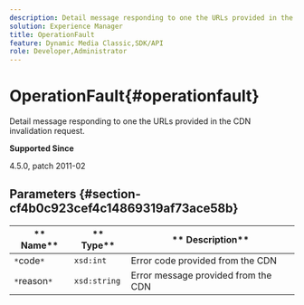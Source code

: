 ```yaml
---
description: Detail message responding to one the URLs provided in the CDN invalidation request.
solution: Experience Manager
title: OperationFault
feature: Dynamic Media Classic,SDK/API
role: Developer,Administrator
---
```


# OperationFault{#operationfault}

Detail message responding to one the URLs provided in the CDN invalidation request.

 **Supported Since**

4.5.0, patch 2011-02

## Parameters {#section-cf4b0c923cef4c14869319af73ace58b}

|  ** Name** | ** Type** | ** Description** |
|---|---|---|
|  `*`code`*`  | `xsd:int`  | Error code provided from the CDN  |
|  `*`reason`*`  | `xsd:string`  | Error message provided from the CDN  |

